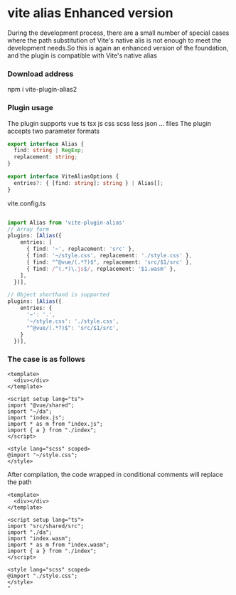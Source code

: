 # vite alias Enhanced version


During the development process, there are a small number of special cases where the path substitution of Vite's native alis is not enough to meet the development needs.So this is again an enhanced version of the foundation, and the plugin is compatible with Vite's native alias

### Download address

npm i vite-plugin-alias2

### Plugin usage

The plugin supports vue ts tsx js css scss less json ... files
The plugin accepts two parameter formats

```ts
export interface Alias {
  find: string | RegExp;
  replacement: string;
}

export interface ViteAliasOptions {
  entries?: { [find: string]: string } | Alias[];
}
```

vite.config.ts

```ts

import Alias from 'vite-plugin-alias'
// Array form
plugins: [Alias({
    entries: [
      { find: '~', replacement: 'src' },  
      { find: '~/style.css', replacement: './style.css' }, 
      { find: "^@vue/(.*?)$", replacement: 'src/$1/src' }, 
      { find: /^(.*)\.js$/, replacement: '$1.wasm' }, 
    ],
  })],

// Object shorthand is supported
plugins: [Alias({
    entries: {
      '~': '.',
      '~/style.css': './style.css',
      "^@vue/(.*?)$": 'src/$1/src',
    }
  })],


```

### The case is as follows

```vue
<template>
  <div></div>
</template>

<script setup lang="ts">
import "@vue/shared";
import "~/da";
import "index.js";
import * as m from "index.js";
import { a } from "./index";
</script>

<style lang="scss" scoped>
@import "~/style.css";
</style>
```

After compilation, the code wrapped in conditional comments will replace the path

```vue
<template>
  <div></div>
</template>

<script setup lang="ts">
import "src/shared/src";
import "./da";
import "index.wasm";
import * as m from "index.wasm";
import { a } from "./index";
</script>

<style lang="scss" scoped>
@import "./style.css";
</style>
"
```
